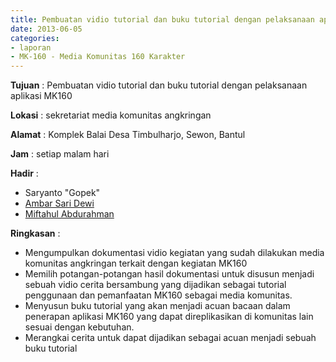 ```yaml
---
title: Pembuatan vidio tutorial dan buku tutorial dengan pelaksanaan aplikasi MK160
date: 2013-06-05
categories:
- laporan
- MK-160 - Media Komunitas 160 Karakter
---
```



**Tujuan** : Pembuatan vidio tutorial dan buku tutorial dengan pelaksanaan aplikasi MK160

**Lokasi** : sekretariat media komunitas angkringan 

**Alamat** : Komplek Balai Desa Timbulharjo, Sewon, Bantul 

**Jam** : setiap malam hari 

**Hadir** :
* Saryanto "Gopek"
* [Ambar Sari Dewi](http://wiki.ciptamedia.org/wiki/Ambar_Sari_Dewi)
* [Miftahul Abdurahman](http://wiki.ciptamedia.org/wiki/Miftahul_Abdurrakhman)

**Ringkasan** :
* Mengumpulkan dokumentasi vidio kegiatan yang sudah dilakukan media komunitas angkringan terkait dengan kegiatan MK160
* Memilih potangan-potangan hasil dokumentasi untuk disusun menjadi sebuah vidio cerita bersambung yang dijadikan sebagai tutorial penggunaan dan pemanfaatan MK160 sebagai media komunitas.
* Menyusun buku tutorial yang akan menjadi acuan bacaan dalam penerapan aplikasi MK160 yang dapat direplikasikan di komunitas lain sesuai dengan kebutuhan.
* Merangkai cerita untuk dapat dijadikan sebagai acuan menjadi sebuah buku tutorial
